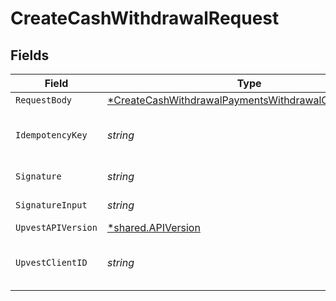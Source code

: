 # CreateCashWithdrawalRequest


## Fields

| Field                                                                                                                                                       | Type                                                                                                                                                        | Required                                                                                                                                                    | Description                                                                                                                                                 | Example                                                                                                                                                     |
| ----------------------------------------------------------------------------------------------------------------------------------------------------------- | ----------------------------------------------------------------------------------------------------------------------------------------------------------- | ----------------------------------------------------------------------------------------------------------------------------------------------------------- | ----------------------------------------------------------------------------------------------------------------------------------------------------------- | ----------------------------------------------------------------------------------------------------------------------------------------------------------- |
| `RequestBody`                                                                                                                                               | [*CreateCashWithdrawalPaymentsWithdrawalCreateRequest](../../models/operations/createcashwithdrawalpaymentswithdrawalcreaterequest.md)                      | :heavy_minus_sign:                                                                                                                                          | N/A                                                                                                                                                         |                                                                                                                                                             |
| `IdempotencyKey`                                                                                                                                            | *string*                                                                                                                                                    | :heavy_check_mark:                                                                                                                                          | A UUID to be used as an idempotency key.  This prevents a duplicate request from being replayed. <br/>https://docs.upvest.co/concepts/api_concepts/idempotency<br/> | ccb07f42-4104-44ad-8e1f-c660bb7b269c                                                                                                                        |
| `Signature`                                                                                                                                                 | *string*                                                                                                                                                    | :heavy_check_mark:                                                                                                                                          | https://tools.ietf.org/id/draft-ietf-httpbis-message-signatures-01.html#name-the-signature-http-header                                                      |                                                                                                                                                             |
| `SignatureInput`                                                                                                                                            | *string*                                                                                                                                                    | :heavy_check_mark:                                                                                                                                          | https://tools.ietf.org/id/draft-ietf-httpbis-message-signatures-01.html#name-the-signature-input-http-he                                                    |                                                                                                                                                             |
| `UpvestAPIVersion`                                                                                                                                          | [*shared.APIVersion](../../models/shared/apiversion.md)                                                                                                     | :heavy_minus_sign:                                                                                                                                          | Upvest API version (Note: Do not include quotation marks)                                                                                                   | 1                                                                                                                                                           |
| `UpvestClientID`                                                                                                                                            | *string*                                                                                                                                                    | :heavy_check_mark:                                                                                                                                          | Tenant Client ID                                                                                                                                            | ebabcf4d-61c3-4942-875c-e265a7c2d062                                                                                                                        |